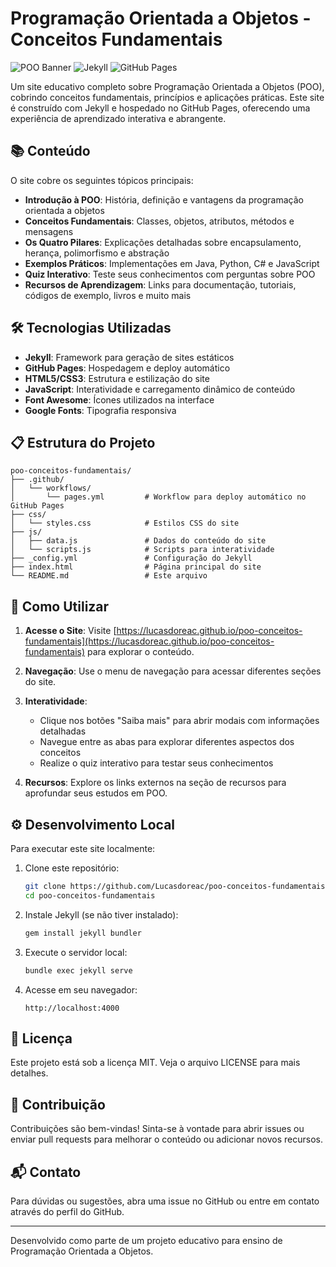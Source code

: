 # Programação Orientada a Objetos - Conceitos Fundamentais

![POO Banner](https://img.shields.io/badge/POO-Conceitos%20Fundamentais-4285f4)
![Jekyll](https://img.shields.io/badge/Powered%20by-Jekyll-red)
![GitHub Pages](https://img.shields.io/badge/Hosted%20on-GitHub%20Pages-brightgreen)

Um site educativo completo sobre Programação Orientada a Objetos (POO), cobrindo conceitos fundamentais, princípios e aplicações práticas. Este site é construído com Jekyll e hospedado no GitHub Pages, oferecendo uma experiência de aprendizado interativa e abrangente.

## 📚 Conteúdo

O site cobre os seguintes tópicos principais:

- **Introdução à POO**: História, definição e vantagens da programação orientada a objetos
- **Conceitos Fundamentais**: Classes, objetos, atributos, métodos e mensagens
- **Os Quatro Pilares**: Explicações detalhadas sobre encapsulamento, herança, polimorfismo e abstração
- **Exemplos Práticos**: Implementações em Java, Python, C# e JavaScript
- **Quiz Interativo**: Teste seus conhecimentos com perguntas sobre POO
- **Recursos de Aprendizagem**: Links para documentação, tutoriais, códigos de exemplo, livros e muito mais

## 🛠️ Tecnologias Utilizadas

- **Jekyll**: Framework para geração de sites estáticos
- **GitHub Pages**: Hospedagem e deploy automático
- **HTML5/CSS3**: Estrutura e estilização do site
- **JavaScript**: Interatividade e carregamento dinâmico de conteúdo
- **Font Awesome**: Ícones utilizados na interface
- **Google Fonts**: Tipografia responsiva

## 📋 Estrutura do Projeto

```
poo-conceitos-fundamentais/
├── .github/
│   └── workflows/
│       └── pages.yml         # Workflow para deploy automático no GitHub Pages
├── css/
│   └── styles.css            # Estilos CSS do site
├── js/
│   ├── data.js               # Dados do conteúdo do site 
│   └── scripts.js            # Scripts para interatividade
├── _config.yml               # Configuração do Jekyll
├── index.html                # Página principal do site
└── README.md                 # Este arquivo
```

## 🚀 Como Utilizar

1. **Acesse o Site**: Visite [https://lucasdoreac.github.io/poo-conceitos-fundamentais](https://lucasdoreac.github.io/poo-conceitos-fundamentais) para explorar o conteúdo.

2. **Navegação**: Use o menu de navegação para acessar diferentes seções do site.

3. **Interatividade**:
   - Clique nos botões "Saiba mais" para abrir modais com informações detalhadas
   - Navegue entre as abas para explorar diferentes aspectos dos conceitos
   - Realize o quiz interativo para testar seus conhecimentos

4. **Recursos**: Explore os links externos na seção de recursos para aprofundar seus estudos em POO.

## ⚙️ Desenvolvimento Local

Para executar este site localmente:

1. Clone este repositório:
   ```bash
   git clone https://github.com/Lucasdoreac/poo-conceitos-fundamentais.git
   cd poo-conceitos-fundamentais
   ```

2. Instale Jekyll (se não tiver instalado):
   ```bash
   gem install jekyll bundler
   ```

3. Execute o servidor local:
   ```bash
   bundle exec jekyll serve
   ```

4. Acesse em seu navegador:
   ```
   http://localhost:4000
   ```

## 📝 Licença

Este projeto está sob a licença MIT. Veja o arquivo LICENSE para mais detalhes.

## 🤝 Contribuição

Contribuições são bem-vindas! Sinta-se à vontade para abrir issues ou enviar pull requests para melhorar o conteúdo ou adicionar novos recursos.

## 📬 Contato

Para dúvidas ou sugestões, abra uma issue no GitHub ou entre em contato através do perfil do GitHub.

---

Desenvolvido como parte de um projeto educativo para ensino de Programação Orientada a Objetos.

